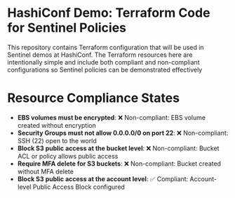 # HashiConf Demo: Terraform Code for Sentinel Policies
This repository contains Terraform configuration that will be used in Sentinel demos at HashiConf.
The Terraform resources here are intentionally simple and include both compliant and non-compliant configurations so Sentinel policies can be demonstrated effectively

# Resource Compliance States
  - **EBS volumes must be encrypted**:
    ❌ Non-compliant: EBS volume created without encryption
  - **Security Groups must not allow 0.0.0.0/0 on port 22**:
    ❌ Non-compliant: SSH (22) open to the world
  - **Block S3 public access at the bucket level**:
    ❌ Non-compliant: Bucket ACL or policy allows public access
  - **Require MFA delete for S3 buckets**:
    ❌ Non-compliant: Bucket created without MFA delete
  - **Block S3 public access at the account level**:
    ✅ Compliant: Account-level Public Access Block configured

